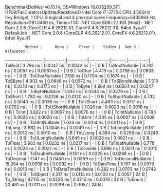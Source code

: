 
BenchmarkDotNet=v0.10.14, OS=Windows 10.0.16299.371 (1709/FallCreatorsUpdate/Redstone3)
Intel Core i7-3770K CPU 3.50GHz (Ivy Bridge), 1 CPU, 8 logical and 4 physical cores
Frequency=3435883 Hz, Resolution=291.0460 ns, Timer=TSC
.NET Core SDK=2.1.103
  [Host]     : .NET Core 2.0.6 (CoreCLR 4.6.26212.01, CoreFX 4.6.26212.01), 64bit RyuJIT
  DefaultJob : .NET Core 2.0.6 (CoreCLR 4.6.26212.01, CoreFX 4.6.26212.01), 64bit RyuJIT


             Method |      Mean |     Error |    StdDev |  Gen 0 | Allocated |
------------------- |----------:|----------:|----------:|-------:|----------:|
             ToBool |  3.796 ns | 0.0047 ns | 0.0042 ns |      - |       0 B |
     ToBoolNullable |  6.782 ns | 0.0057 ns | 0.0051 ns |      - |       0 B |
             ToChar |  4.419 ns | 0.0758 ns | 0.0633 ns |      - |       0 B |
     ToCharNullable |  7.180 ns | 0.1704 ns | 0.1674 ns |      - |       0 B |
            ToSByte |  4.903 ns | 0.0646 ns | 0.0572 ns |      - |       0 B |
    ToSByteNullable |  7.319 ns | 0.0210 ns | 0.0175 ns |      - |       0 B |
             ToByte |  4.864 ns | 0.0264 ns | 0.0247 ns |      - |       0 B |
     ToByteNullable |  7.332 ns | 0.0334 ns | 0.0279 ns |      - |       0 B |
            ToShort |  1.782 ns | 0.0136 ns | 0.0120 ns |      - |       0 B |
    ToShortNullable |  4.732 ns | 0.0043 ns | 0.0036 ns |      - |       0 B |
           ToUShort |  4.463 ns | 0.0751 ns | 0.0702 ns |      - |       0 B |
   ToUShortNullable |  7.026 ns | 0.0023 ns | 0.0018 ns |      - |       0 B |
              ToInt |  3.822 ns | 0.0097 ns | 0.0076 ns |      - |       0 B |
      ToIntNullable |  6.784 ns | 0.0025 ns | 0.0020 ns |      - |       0 B |
             ToUInt |  4.345 ns | 0.0007 ns | 0.0006 ns |      - |       0 B |
     ToUIntNullable |  7.024 ns | 0.0014 ns | 0.0011 ns |      - |       0 B |
             ToLong |  3.962 ns | 0.0045 ns | 0.0040 ns |      - |       0 B |
     ToLongNullable |  6.131 ns | 0.0012 ns | 0.0010 ns |      - |       0 B |
            ToULong |  4.394 ns | 0.0298 ns | 0.0249 ns |      - |       0 B |
    ToULongNullable |  6.645 ns | 0.0023 ns | 0.0021 ns |      - |       0 B |
            ToFloat |  3.983 ns | 0.0232 ns | 0.0217 ns |      - |       0 B |
    ToFloatNullable |  6.778 ns | 0.0024 ns | 0.0021 ns |      - |       0 B |
           ToDouble |  3.896 ns | 0.0011 ns | 0.0010 ns |      - |       0 B |
   ToDoubleNullable |  6.161 ns | 0.0325 ns | 0.0288 ns |      - |       0 B |
          ToDecimal |  7.147 ns | 0.0450 ns | 0.0399 ns |      - |       0 B |
  ToDecimalNullable | 15.984 ns | 0.0098 ns | 0.0092 ns |      - |       0 B |
         ToDateTime |  5.167 ns | 0.0976 ns | 0.0913 ns |      - |       0 B |
 ToDateTimeNullable |  6.282 ns | 0.0793 ns | 0.0742 ns |      - |       0 B |
           ToObject |  4.317 ns | 0.0113 ns | 0.0100 ns | 0.0057 |      24 B |
          To_String | 47.115 ns | 0.0225 ns | 0.0210 ns | 0.0076 |      32 B |
             ToEnum | 23.461 ns | 0.0111 ns | 0.0098 ns | 0.0057 |      24 B |
